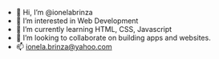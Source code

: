 - 👋 Hi, I’m @ionelabrinza
- 👀 I’m interested in Web Development
- 🌱 I’m currently learning HTML, CSS, Javascript
- 💞️ I’m looking to collaborate on building apps and websites.
- 📫 ionela.brinza@yahoo.com

<!---
ionelabrinza/ionelabrinza is a ✨ special ✨ repository because its `README.md` (this file) appears on your GitHub profile.
You can click the Preview link to take a look at your changes.
--->
